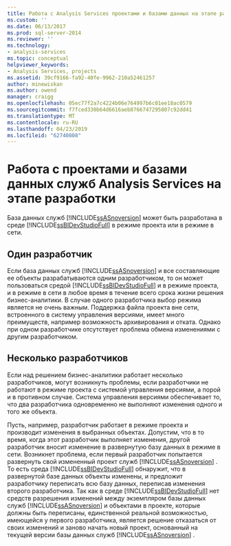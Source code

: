 ```yaml
---
title: Работа с Analysis Services проектами и базами данных на этапе разработки | Документация Майкрософт
ms.custom: ''
ms.date: 06/13/2017
ms.prod: sql-server-2014
ms.reviewer: ''
ms.technology:
- analysis-services
ms.topic: conceptual
helpviewer_keywords:
- Analysis Services, projects
ms.assetid: 39cf9166-fa92-40fe-9962-210a52461257
author: minewiskan
ms.author: owend
manager: craigg
ms.openlocfilehash: 05ec77f2a7c4224b06e764997b6c01ee18ac0579
ms.sourcegitcommit: f7fced330b64d6616aeb8766747295807c92dd41
ms.translationtype: MT
ms.contentlocale: ru-RU
ms.lasthandoff: 04/23/2019
ms.locfileid: "62740808"
---
```

# <a name="working-with-analysis-services-projects-and-databases-during-the-development-phase"></a>Работа с проектами и базами данных служб Analysis Services на этапе разработки
  База данных служб [!INCLUDE[ssASnoversion](../../includes/ssasnoversion-md.md)] может быть разработана в среде [!INCLUDE[ssBIDevStudioFull](../../includes/ssbidevstudiofull-md.md)] в режиме проекта или в режиме в сети.  
  
## <a name="single-developer"></a>Один разработчик  
 Если база данных служб [!INCLUDE[ssASnoversion](../../includes/ssasnoversion-md.md)] и все составляющие ее объекты разрабатываются одним разработчиком, то он может пользоваться средой [!INCLUDE[ssBIDevStudioFull](../../includes/ssbidevstudiofull-md.md)] и в режиме проекта, и в режиме в сети в любое время в течение всего срока жизни решения бизнес-аналитики. В случае одного разработчика выбор режима является не очень важным. Поддержка файла проекта вне сети, встроенного в систему управления версиями, имеет много преимуществ, например возможность архивирования и отката. Однако при одном разработчике отсутствует проблема обмена изменениями с другим разработчиком.  
  
## <a name="multiple-developers"></a>Несколько разработчиков  
 Если над решением бизнес-аналитики работает несколько разработчиков, могут возникнуть проблемы, если разработчики не работают в режиме проекта с системой управления версиями, а порой и в противном случае. Система управления версиями обеспечивает то, что два разработчика одновременно не выполняют изменения одного и того же объекта.  
  
 Пусть, например, разработчик работает в режиме проекта и производит изменения в выбранных объектах. Допустим, что в то время, когда этот разработчик выполняет изменения, другой разработчик вносит изменение в развернутую базу данных в режиме в сети. Возникнет проблема, если первый разработчик попытается развернуть свой измененный проект служб [!INCLUDE[ssASnoversion](../../includes/ssasnoversion-md.md)] . То есть среда [!INCLUDE[ssBIDevStudioFull](../../includes/ssbidevstudiofull-md.md)] обнаружит, что в развернутой базе данных объекты изменены, и предложит разработчику переписать всю базу данных, переписав изменения второго разработчика. Так как в среде [!INCLUDE[ssBIDevStudioFull](../../includes/ssbidevstudiofull-md.md)] нет средств разрешения изменений между экземпляром базы данных служб [!INCLUDE[ssASnoversion](../../includes/ssasnoversion-md.md)] и объектами в проекте, которые должны быть переписаны, единственной реальной возможностью, имеющейся у первого разработчика, является решение отказаться от своих изменений и заново начать новый проект, основанный на текущей версии базы данных служб [!INCLUDE[ssASnoversion](../../includes/ssasnoversion-md.md)] .  
  
  
